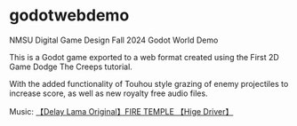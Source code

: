 # godotwebdemo
NMSU Digital Game Design Fall 2024 Godot World Demo

This is a Godot game exported to a web format created using the First 2D Game Dodge The Creeps tutorial.

With the added functionality of Touhou style grazing of enemy projectiles to increase score, as well as new royalty free audio files.

Music: [【Delay Lama Original】FIRE TEMPLE 【Hige Driver】](https://www.youtube.com/watch?v=uh1cb-m9JwQ)
